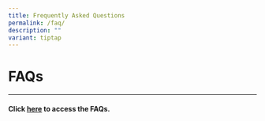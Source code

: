 ```yaml
---
title: Frequently Asked Questions
permalink: /faq/
description: ""
variant: tiptap
---
```

<h1>FAQs</h1>
<hr>
<h4>Click <a href="https://ask.gov.sg/bpghs" rel="noopener nofollow" target="_blank">here</a> to access the FAQs.</h4>
<h2></h2>
<p></p>